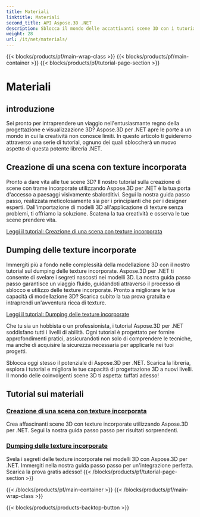 ```yaml
---
title: Materiali
linktitle: Materiali
second_title: API Aspose.3D .NET
description: Sblocca il mondo delle accattivanti scene 3D con i tutorial Aspose.3D per .NET. Impara a creare scene straordinarie ed esplorare le texture incorporate senza sforzo.
weight: 28
url: /it/net/materials/
---
```


{{< blocks/products/pf/main-wrap-class >}}
{{< blocks/products/pf/main-container >}}
{{< blocks/products/pf/tutorial-page-section >}}

# Materiali

## introduzione

Sei pronto per intraprendere un viaggio nell'entusiasmante regno della progettazione e visualizzazione 3D? Aspose.3D per .NET apre le porte a un mondo in cui la creatività non conosce limiti. In questo articolo ti guideremo attraverso una serie di tutorial, ognuno dei quali sbloccherà un nuovo aspetto di questa potente libreria .NET.

## Creazione di una scena con texture incorporata

Pronto a dare vita alle tue scene 3D? Il nostro tutorial sulla creazione di scene con trame incorporate utilizzando Aspose.3D per .NET è la tua porta d'accesso a paesaggi visivamente sbalorditivi. Segui la nostra guida passo passo, realizzata meticolosamente sia per i principianti che per i designer esperti. Dall'importazione di modelli 3D all'applicazione di texture senza problemi, ti offriamo la soluzione. Scatena la tua creatività e osserva le tue scene prendere vita.

[Leggi il tutorial: Creazione di una scena con texture incorporata](./create-scene-embedded-texture/)

## Dumping delle texture incorporate

Immergiti più a fondo nelle complessità della modellazione 3D con il nostro tutorial sul dumping delle texture incorporate. Aspose.3D per .NET ti consente di svelare i segreti nascosti nei modelli 3D. La nostra guida passo passo garantisce un viaggio fluido, guidandoti attraverso il processo di sblocco e utilizzo delle texture incorporate. Pronto a migliorare le tue capacità di modellazione 3D? Scarica subito la tua prova gratuita e intraprendi un'avventura ricca di texture.

[Leggi il tutorial: Dumping delle texture incorporate](./dump-embedded-textures/)

Che tu sia un hobbista o un professionista, i tutorial Aspose.3D per .NET soddisfano tutti i livelli di abilità. Ogni tutorial è progettato per fornire approfondimenti pratici, assicurandoti non solo di comprendere le tecniche, ma anche di acquisire la sicurezza necessaria per applicarle nei tuoi progetti.

Sblocca oggi stesso il potenziale di Aspose.3D per .NET. Scarica la libreria, esplora i tutorial e migliora le tue capacità di progettazione 3D a nuovi livelli. Il mondo delle coinvolgenti scene 3D ti aspetta: tuffati adesso!
## Tutorial sui materiali
### [Creazione di una scena con texture incorporata](./create-scene-embedded-texture/)
Crea affascinanti scene 3D con texture incorporate utilizzando Aspose.3D per .NET. Segui la nostra guida passo passo per risultati sorprendenti.
### [Dumping delle texture incorporate](./dump-embedded-textures/)
Svela i segreti delle texture incorporate nei modelli 3D con Aspose.3D per .NET. Immergiti nella nostra guida passo passo per un'integrazione perfetta. Scarica la prova gratis adesso!
{{< /blocks/products/pf/tutorial-page-section >}}

{{< /blocks/products/pf/main-container >}}
{{< /blocks/products/pf/main-wrap-class >}}

{{< blocks/products/products-backtop-button >}}
